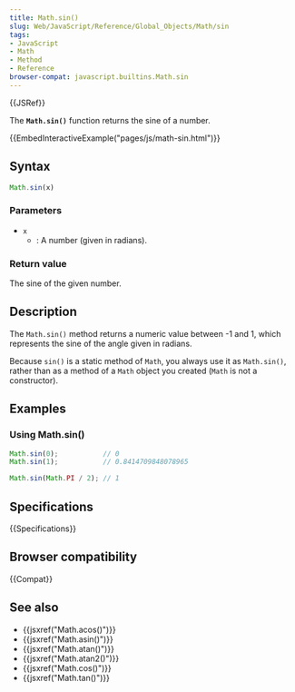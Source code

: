```yaml
---
title: Math.sin()
slug: Web/JavaScript/Reference/Global_Objects/Math/sin
tags:
- JavaScript
- Math
- Method
- Reference
browser-compat: javascript.builtins.Math.sin
---
```

{{JSRef}}

The **`Math.sin()`** function returns the sine of a number.

{{EmbedInteractiveExample("pages/js/math-sin.html")}}

## Syntax

```js
Math.sin(x)
```

### Parameters

*   `x`
    *   : A number (given in radians).

### Return value

The sine of the given number.

## Description

The `Math.sin()` method returns a numeric value between -1 and 1, which
represents the sine of the angle given in radians.

Because `sin()` is a static method of `Math`, you always use it as `Math.sin()`,
rather than as a method of a `Math` object you created (`Math` is not a
constructor).

## Examples

### Using Math.sin()

```js
Math.sin(0);           // 0
Math.sin(1);           // 0.8414709848078965

Math.sin(Math.PI / 2); // 1
```

## Specifications

{{Specifications}}

## Browser compatibility

{{Compat}}

## See also

*   {{jsxref("Math.acos()")}}
*   {{jsxref("Math.asin()")}}
*   {{jsxref("Math.atan()")}}
*   {{jsxref("Math.atan2()")}}
*   {{jsxref("Math.cos()")}}
*   {{jsxref("Math.tan()")}}
